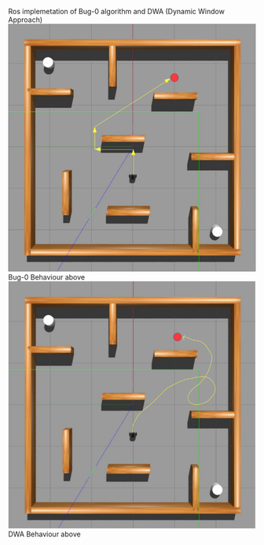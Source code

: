 
Ros implemetation of Bug-0 algorithm and DWA (Dynamic Window Approach) 
![Bug-0 Behaviour](images/bug_motion.png)
Bug-0 Behaviour above
![Dwa Behaviour](images/dwa_traj.png)
DWA Behaviour above
